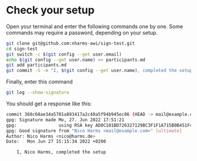 # Check your setup

Open your terminal and enter the following commands one by one.
Some commands may require a password, depending on your setup.

```bash
git clone git@github.com:nharms-awi/sign-test.git
cd sign-test
git switch -c $(git config --get user.email)
echo $(git config --get user.name) >> participants.md
git add participants.md
git commit -S -m "I, $(git config --get user.name), completed the setup"
```

Finally, enter this command

```bash
git log --show-signature
```

You should get a response like this:

```bash
commit 368c68ae34a5701a893417a2c40a5f94b945ec86 (HEAD -> mail@example.com)
gpg: Signature made Mo, 27. Jun 2022 17:51:21
gpg:                using RSA key AD0C101BD726327129BC3F1F1A715B0B451F47EC
gpg: Good signature from "Nico Harms <mail@example.com>" [ultimate]
Author: Nico Harms <nico@harms.de>
Date:   Mon Jun 27 15:15:34 2022 +0200

    I, Nico Harms, completed the setup
```